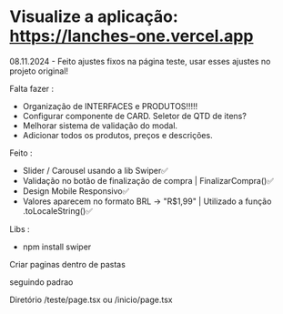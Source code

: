 # Visualize a aplicação: https://lanches-one.vercel.app

08.11.2024 - Feito ajustes fixos na página teste,
usar esses ajustes no projeto original!


Falta fazer :
- Organização de INTERFACES e PRODUTOS!!!!!
- Configurar componente de CARD. Seletor de QTD de itens?
- Melhorar sistema de validação do modal.
- Adicionar todos os produtos, preços e descrições.

Feito :
- Slider / Carousel usando a lib Swiper✅
- Validação no botão de finalização de compra | FinalizarCompra()✅
- Design Mobile Responsivo✅
- Valores aparecem no formato BRL -> "R$1,99" | Utilizado a função .toLocaleString()✅

Libs :
- npm install swiper

Criar paginas dentro de pastas 

seguindo padrao

Diretório /teste/page.tsx ou /inicio/page.tsx